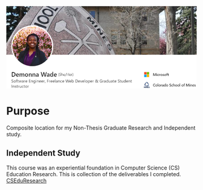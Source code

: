 <img src="images/LinkedIn Snapshot.png" alt="hi" class="inline"/>

# Purpose
Composite location for my Non-Thesis Graduate Research and Independent study.


## Independent Study
This course was an experiential foundation in Computer Science (CS) Education Research. This is collection of the deliverables I completed. 
<a href="CSEduResearch">CSEduResearch</a>
